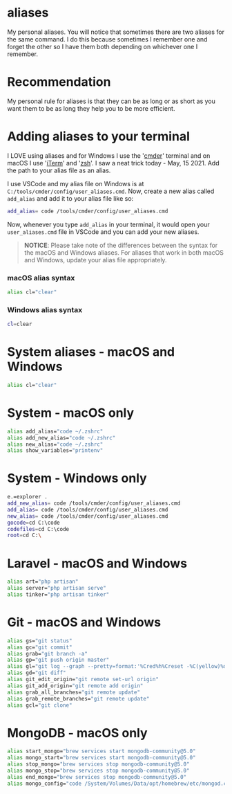 # aliases

My personal aliases. You will notice that sometimes there are two aliases for the same command. I do this because sometimes I remember one and forget the other so I have them both depending on whichever one I remember.

# Recommendation

My personal rule for aliases is that they can be as long or as short as you want them to be as long they help you to be more efficient.

# Adding aliases to your terminal

I LOVE using aliases and for Windows I use the '[cmder](https://cmder.net/)' terminal and on macOS I use '[iTerm](https://iterm2.com/index.html)' and '[zsh](https://ohmyz.sh/)'. I saw a neat trick today - May, 15 2021. Add the path to your alias file as an alias.

I use VSCode and my alias file on Windows is at `C:/tools/cmder/config/user_aliases.cmd`. Now, create a new alias called `add_alias` and add it to your alias file like so:

```bash
add_alias= code /tools/cmder/config/user_aliases.cmd
```

Now, whenever you type `add_alias` in your terminal, it would open your `user_aliases.cmd` file in VSCode and you can add your new aliases.

> **NOTICE**: Please take note of the differences between the syntax for the macOS and Windows aliases. For aliases that work in both macOS and Windows, update your alias file appropriately.

### macOS alias syntax

```bash
alias cl="clear"
```

### Windows alias syntax

```bash
cl=clear
```

# System aliases - macOS and Windows

```bash
alias cl="clear"
```

# System - macOS only

```bash
alias add_alias="code ~/.zshrc"
alias add_new_alias="code ~/.zshrc"
alias new_alias="code ~/.zshrc"
alias show_variables="printenv"
```

# System - Windows only

```bash
e.=explorer .
add_new_alias= code /tools/cmder/config/user_aliases.cmd
add_alias= code /tools/cmder/config/user_aliases.cmd
new_alias= code /tools/cmder/config/user_aliases.cmd
gocode=cd C:\code
codefiles=cd C:\code
root=cd C:\
```

# Laravel - macOS and Windows

```bash
alias art="php artisan"
alias server="php artisan serve"
alias tinker="php artisan tinker"
```

# Git - macOS and Windows

```bash
alias gs="git status"
alias gc="git commit"
alias grab="git branch -a"
alias gp="git push origin master"
alias gl="git log --graph --pretty=format:'%Cred%h%Creset -%C(yellow)%d%Creset %s %Cgreen(%cr) %C(bold blue)<%an>%Creset' --abbrev-commit"
alias gd="git diff"
alias git_edit_origin="git remote set-url origin"
alias git_add_origin="git remote add origin"
alias grab_all_branches="git remote update"
alias grab_remote_branches="git remote update"
alias gcl="git clone"
```

# MongoDB - macOS only

```bash
alias start_mongo="brew services start mongodb-community@5.0"
alias mongo_start="brew services start mongodb-community@5.0"
alias stop_mongo="brew services stop mongodb-community@5.0"
alias mongo_stop="brew services stop mongodb-community@5.0"
alias end_mongo="brew services stop mongodb-community@5.0"
alias mongo_config="code /System/Volumes/Data/opt/homebrew/etc/mongod.conf"
```
